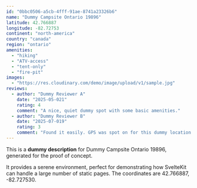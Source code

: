 ```yaml
---
id: "0bbc0506-a5cb-4fff-91ae-8741a23326b6"
name: "Dummy Campsite Ontario 19896"
latitude: 42.766887
longitude: -82.72753
continent: "north-america"
country: "canada"
region: "ontario"
amenities:
  - "hiking"
  - "ATV-access"
  - "tent-only"
  - "fire-pit"
images:
  - "https://res.cloudinary.com/demo/image/upload/v1/sample.jpg"
reviews:
  - author: "Dummy Reviewer A"
    date: "2025-05-021"
    rating: 4
    comment: "A nice, quiet dummy spot with some basic amenities."
  - author: "Dummy Reviewer B"
    date: "2025-07-019"
    rating: 3
    comment: "Found it easily. GPS was spot on for this dummy location."
---
```


This is a **dummy description** for Dummy Campsite Ontario 19896, generated for the proof of concept.

It provides a serene environment, perfect for demonstrating how SvelteKit can handle a large number of static pages. The coordinates are 42.766887, -82.727530.
